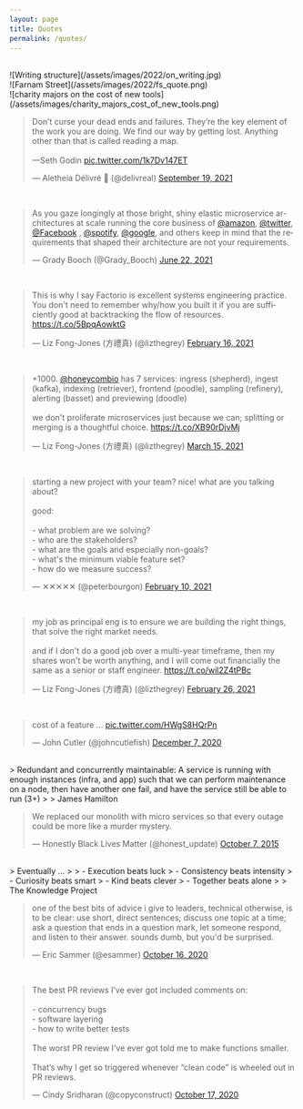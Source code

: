```yaml
---
layout: page
title: Quotes
permalink: /quotes/
---
```


<br>
![Writing structure](/assets/images/2022/on_writing.jpg)

<br>
![Farnam Street](/assets/images/2022/fs_quote.png)

<br>
![charity majors on the cost of new tools](/assets/images/charity_majors_cost_of_new_tools.png)

<br>
<blockquote class="twitter-tweet"><p lang="en" dir="ltr">Don’t curse your dead ends and failures. They’re the key element of the work you are doing. We find our way by getting lost. Anything other than that is called reading a map.<br><br>—Seth Godin <a href="https://t.co/1k7Dv147ET">pic.twitter.com/1k7Dv147ET</a></p>&mdash; Aletheia Délivré 🌳 (@delivreal) <a href="https://twitter.com/delivreal/status/1439643197353906180?ref_src=twsrc%5Etfw">September 19, 2021</a></blockquote> <script async src="https://platform.twitter.com/widgets.js" charset="utf-8"></script>

<br>
<blockquote class="twitter-tweet"><p lang="en" dir="ltr">As you gaze longingly at those bright, shiny elastic microservice architectures at scale running the core business of <a href="https://twitter.com/amazon?ref_src=twsrc%5Etfw">@amazon</a>, <a href="https://twitter.com/Twitter?ref_src=twsrc%5Etfw">@twitter</a>, <a href="https://twitter.com/Facebook?ref_src=twsrc%5Etfw">@Facebook</a> , <a href="https://twitter.com/Spotify?ref_src=twsrc%5Etfw">@spotify</a>, <a href="https://twitter.com/Google?ref_src=twsrc%5Etfw">@google</a>, and others keep in mind that the requirements that shaped their architecture are not your requirements.</p>&mdash; Grady Booch (@Grady_Booch) <a href="https://twitter.com/Grady_Booch/status/1407269523942612996?ref_src=twsrc%5Etfw">June 22, 2021</a></blockquote> <script async src="https://platform.twitter.com/widgets.js" charset="utf-8"></script> 

<br>
<blockquote class="twitter-tweet"><p lang="en" dir="ltr">This is why I say Factorio is excellent systems engineering practice. You don&#39;t need to remember why/how you built it if you are sufficiently good at backtracking the flow of resources. <a href="https://t.co/5BpqAowktG">https://t.co/5BpqAowktG</a></p>&mdash; Liz Fong-Jones (方禮真) (@lizthegrey) <a href="https://twitter.com/lizthegrey/status/1361736400455036931?ref_src=twsrc%5Etfw">February 16, 2021</a></blockquote> <script async src="https://platform.twitter.com/widgets.js" charset="utf-8"></script>

<br>
<blockquote class="twitter-tweet"><p lang="en" dir="ltr">+1000. <a href="https://twitter.com/honeycombio?ref_src=twsrc%5Etfw">@honeycombio</a> has 7 services: ingress (shepherd), ingest (kafka), indexing (retriever), frontend (poodle), sampling (refinery), alerting (basset) and previewing (doodle)<br><br>we don&#39;t proliferate microservices just because we can; splitting or merging is a thoughtful choice. <a href="https://t.co/XB90rDjvMj">https://t.co/XB90rDjvMj</a></p>&mdash; Liz Fong-Jones (方禮真) (@lizthegrey) <a href="https://twitter.com/lizthegrey/status/1371603255239741444?ref_src=twsrc%5Etfw">March 15, 2021</a></blockquote> <script async src="https://platform.twitter.com/widgets.js" charset="utf-8"></script> 

<br>
<blockquote class="twitter-tweet"><p lang="en" dir="ltr">starting a new project with your team? nice! what are you talking about?<br><br>good:<br><br>- what problem are we solving?<br>- who are the stakeholders?<br>- what are the goals and especially non-goals?<br>- what&#39;s the minimum viable feature set?<br>- how do we measure success?</p>&mdash; ✕✕✕✕✕ (@peterbourgon) <a href="https://twitter.com/peterbourgon/status/1359568494837329920?ref_src=twsrc%5Etfw">February 10, 2021</a></blockquote> <script async src="https://platform.twitter.com/widgets.js" charset="utf-8"></script> 

<br>
<blockquote class="twitter-tweet"><p lang="en" dir="ltr">my job as principal eng is to ensure we are building the right things, that solve the right market needs.<br><br>and if I don&#39;t do a good job over a multi-year timeframe, then my shares won&#39;t be worth anything, and I will come out financially the same as a senior or staff engineer. <a href="https://t.co/wil2Z4tPBc">https://t.co/wil2Z4tPBc</a></p>&mdash; Liz Fong-Jones (方禮真) (@lizthegrey) <a href="https://twitter.com/lizthegrey/status/1365189713536032770?ref_src=twsrc%5Etfw">February 26, 2021</a></blockquote> <script async src="https://platform.twitter.com/widgets.js" charset="utf-8"></script> 

<br>
<blockquote class="twitter-tweet"><p lang="en" dir="ltr">cost of a feature ... <a href="https://t.co/HWgS8HQrPn">pic.twitter.com/HWgS8HQrPn</a></p>&mdash; John Cutler (@johncutlefish) <a href="https://twitter.com/johncutlefish/status/1335822976957247489?ref_src=twsrc%5Etfw">December 7, 2020</a></blockquote> <script async src="https://platform.twitter.com/widgets.js" charset="utf-8"></script> 

<br>
> Redundant and concurrently maintainable: A service is running with enough instances (infra, and app) such that we can perform maintenance on a node, then have another one fail, and have the service still be able to run (3+)
> 
> James Hamilton

<br>
<blockquote class="twitter-tweet"><p lang="en" dir="ltr">We replaced our monolith with micro services so that every outage could be more like a murder mystery.</p>&mdash; Honestly Black Lives Matter (@honest_update) <a href="https://twitter.com/honest_update/status/651897353889259520?ref_src=twsrc%5Etfw">October 7, 2015</a></blockquote> <script async src="https://platform.twitter.com/widgets.js" charset="utf-8"></script> 

<br>
> Eventually …
>
> - Execution beats luck
> - Consistency beats intensity
> - Curiosity beats smart
> - Kind beats clever
> - Together beats alone
>
> The Knowledge Project

<br>
<blockquote class="twitter-tweet"><p lang="en" dir="ltr">one of the best bits of advice i give to leaders, technical otherwise, is to be clear: use short, direct sentences; discuss one topic at a time; ask a question that ends in a question mark, let someone respond, and listen to their answer. sounds dumb, but you&#39;d be surprised.</p>&mdash; Eric Sammer (@esammer) <a href="https://twitter.com/esammer/status/1317227706832990209?ref_src=twsrc%5Etfw">October 16, 2020</a></blockquote> <script async src="https://platform.twitter.com/widgets.js" charset="utf-8"></script> 

<br>
<blockquote class="twitter-tweet"><p lang="en" dir="ltr">The best PR reviews I’ve ever got included comments on: <br><br>- concurrency bugs<br>- software layering<br>- how to write better tests<br><br>The worst PR review I’ve ever got told me to make functions smaller. <br><br>That’s why I get so triggered whenever “clean code” is wheeled out in PR reviews.</p>&mdash; Cindy Sridharan (@copyconstruct) <a href="https://twitter.com/copyconstruct/status/1317277666823741440?ref_src=twsrc%5Etfw">October 17, 2020</a></blockquote> <script async src="https://platform.twitter.com/widgets.js" charset="utf-8"></script> 